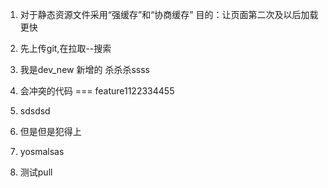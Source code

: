 1. 对于静态资源文件采用“强缓存”和“协商缓存” 目的：让页面第二次及以后加载更快
2. 先上传git,在拉取--搜索
3. 我是dev_new 新增的   杀杀杀ssss

4. 会冲突的代码  ===  feature1122334455
5. sdsdsd
6. 但是但是犯得上
7. yosmalsas 
8. 测试pull
